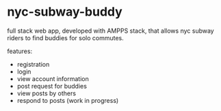 # nyc-subway-buddy
full stack web app, developed with AMPPS stack, that allows nyc subway riders to find buddies for solo commutes.

features:
- registration
- login
- view account information
- post request for buddies
- view posts by others
- respond to posts (work in progress)
